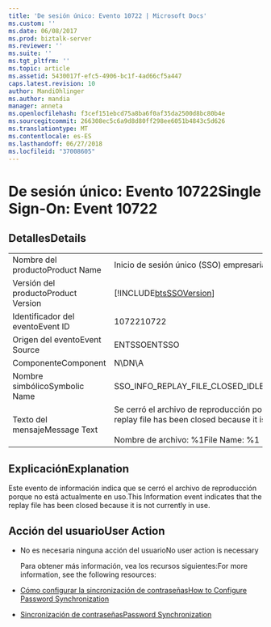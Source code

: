 ```yaml
---
title: 'De sesión único: Evento 10722 | Microsoft Docs'
ms.custom: ''
ms.date: 06/08/2017
ms.prod: biztalk-server
ms.reviewer: ''
ms.suite: ''
ms.tgt_pltfrm: ''
ms.topic: article
ms.assetid: 5430017f-efc5-4906-bc1f-4ad66cf5a447
caps.latest.revision: 10
author: MandiOhlinger
ms.author: mandia
manager: anneta
ms.openlocfilehash: f3cef151ebcd75a8ba6f0af35da2500d8bc80b4e
ms.sourcegitcommit: 266308ec5c6a9d8d80ff298ee6051b4843c5d626
ms.translationtype: MT
ms.contentlocale: es-ES
ms.lasthandoff: 06/27/2018
ms.locfileid: "37008605"
---
```

# <a name="single-sign-on-event-10722"></a><span data-ttu-id="a98d1-102">De sesión único: Evento 10722</span><span class="sxs-lookup"><span data-stu-id="a98d1-102">Single Sign-On: Event 10722</span></span>
## <a name="details"></a><span data-ttu-id="a98d1-103">Detalles</span><span class="sxs-lookup"><span data-stu-id="a98d1-103">Details</span></span>  

|                 |                                                                                                 |
|-----------------|-------------------------------------------------------------------------------------------------|
|  <span data-ttu-id="a98d1-104">Nombre del producto</span><span class="sxs-lookup"><span data-stu-id="a98d1-104">Product Name</span></span>   |                                    <span data-ttu-id="a98d1-105">Inicio de sesión único (SSO) empresarial</span><span class="sxs-lookup"><span data-stu-id="a98d1-105">Enterprise Single Sign-On</span></span>                                    |
| <span data-ttu-id="a98d1-106">Versión del producto</span><span class="sxs-lookup"><span data-stu-id="a98d1-106">Product Version</span></span> |                   [!INCLUDE[btsSSOVersion](../includes/btsssoversion-md.md)]                    |
|    <span data-ttu-id="a98d1-107">Identificador del evento</span><span class="sxs-lookup"><span data-stu-id="a98d1-107">Event ID</span></span>     |                                              <span data-ttu-id="a98d1-108">10722</span><span class="sxs-lookup"><span data-stu-id="a98d1-108">10722</span></span>                                              |
|  <span data-ttu-id="a98d1-109">Origen del evento</span><span class="sxs-lookup"><span data-stu-id="a98d1-109">Event Source</span></span>   |                                             <span data-ttu-id="a98d1-110">ENTSSO</span><span class="sxs-lookup"><span data-stu-id="a98d1-110">ENTSSO</span></span>                                              |
|    <span data-ttu-id="a98d1-111">Componente</span><span class="sxs-lookup"><span data-stu-id="a98d1-111">Component</span></span>    |                                               <span data-ttu-id="a98d1-112">N\D</span><span class="sxs-lookup"><span data-stu-id="a98d1-112">N\A</span></span>                                               |
|  <span data-ttu-id="a98d1-113">Nombre simbólico</span><span class="sxs-lookup"><span data-stu-id="a98d1-113">Symbolic Name</span></span>  |                                <span data-ttu-id="a98d1-114">SSO_INFO_REPLAY_FILE_CLOSED_IDLE</span><span class="sxs-lookup"><span data-stu-id="a98d1-114">SSO_INFO_REPLAY_FILE_CLOSED_IDLE</span></span>                                 |
|  <span data-ttu-id="a98d1-115">Texto del mensaje</span><span class="sxs-lookup"><span data-stu-id="a98d1-115">Message Text</span></span>   | <span data-ttu-id="a98d1-116">Se cerró el archivo de reproducción porque no está actualmente en uso.%r</span><span class="sxs-lookup"><span data-stu-id="a98d1-116">The replay file has been closed because it is not currently in use.%r</span></span><br /><br /> <span data-ttu-id="a98d1-117">Nombre de archivo: %1</span><span class="sxs-lookup"><span data-stu-id="a98d1-117">File Name: %1</span></span> |

## <a name="explanation"></a><span data-ttu-id="a98d1-118">Explicación</span><span class="sxs-lookup"><span data-stu-id="a98d1-118">Explanation</span></span>  
 <span data-ttu-id="a98d1-119">Este evento de información indica que se cerró el archivo de reproducción porque no está actualmente en uso.</span><span class="sxs-lookup"><span data-stu-id="a98d1-119">This Information event indicates that the replay file has been closed because it is not currently in use.</span></span>  

## <a name="user-action"></a><span data-ttu-id="a98d1-120">Acción del usuario</span><span class="sxs-lookup"><span data-stu-id="a98d1-120">User Action</span></span>  

- <span data-ttu-id="a98d1-121">No es necesaria ninguna acción del usuario</span><span class="sxs-lookup"><span data-stu-id="a98d1-121">No user action is necessary</span></span>  

  <span data-ttu-id="a98d1-122">Para obtener más información, vea los recursos siguientes:</span><span class="sxs-lookup"><span data-stu-id="a98d1-122">For more information, see the following resources:</span></span>  

- [<span data-ttu-id="a98d1-123">Cómo configurar la sincronización de contraseñas</span><span class="sxs-lookup"><span data-stu-id="a98d1-123">How to Configure Password Synchronization</span></span>](../core/how-to-configure-password-synchronization.md)  

- [<span data-ttu-id="a98d1-124">Sincronización de contraseñas</span><span class="sxs-lookup"><span data-stu-id="a98d1-124">Password Synchronization</span></span>](../core/password-synchronization2.md)
